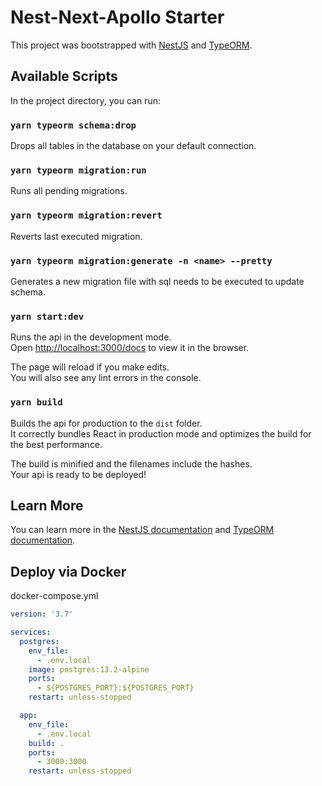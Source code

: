 # Nest-Next-Apollo Starter

This project was bootstrapped with [NestJS](https://github.com/nestjs/nest) and [TypeORM](https://github.com/typeorm/typeorm).

## Available Scripts

In the project directory, you can run:

### `yarn typeorm schema:drop`

Drops all tables in the database on your default connection.

### `yarn typeorm migration:run`

Runs all pending migrations.

### `yarn typeorm migration:revert`

Reverts last executed migration.

### `yarn typeorm migration:generate -n <name> --pretty`

Generates a new migration file with sql needs to be executed to update schema.

### `yarn start:dev`

Runs the api in the development mode.\
Open [http://localhost:3000/docs](http://localhost:3000/docs) to view it in the browser.

The page will reload if you make edits.\
You will also see any lint errors in the console.

### `yarn build`

Builds the api for production to the `dist` folder.\
It correctly bundles React in production mode and optimizes the build for the best performance.

The build is minified and the filenames include the hashes.\
Your api is ready to be deployed!

## Learn More

You can learn more in the [NestJS documentation](https://docs.nestjs.com/) and [TypeORM documentation](https://typeorm.io/).

## Deploy via Docker

docker-compose.yml
```yaml
version: '3.7'

services:
  postgres:
    env_file:
      - .env.local
    image: postgres:13.2-alpine
    ports:
      - ${POSTGRES_PORT}:${POSTGRES_PORT}
    restart: unless-stopped

  app:
    env_file:
      - .env.local
    build: .
    ports:
      - 3000:3000
    restart: unless-stopped
```
